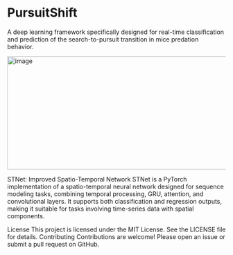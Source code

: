# PursuitShift
A deep learning framework specifically designed for real-time classification and prediction of the search-to-pursuit transition in mice predation behavior.



<img width="554" height="261" alt="image" src="https://github.com/user-attachments/assets/44b4d57e-0761-4411-8e6a-5f8c941d54ae" />


STNet: Improved Spatio-Temporal Network
STNet is a PyTorch implementation of a spatio-temporal neural network designed for sequence modeling tasks, combining temporal processing, GRU, attention, and convolutional layers. It supports both classification and regression outputs, making it suitable for tasks involving time-series data with spatial components.

License
This project is licensed under the MIT License. See the LICENSE file for details.
Contributing
Contributions are welcome! Please open an issue or submit a pull request on GitHub.
